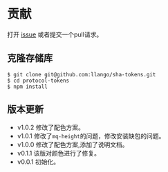 # 贡献

打开 [issue](https://github.com/llango/sha-tokens/issues/new) 或者提交一个pull请求。

## 克隆存储库

```
$ git clone git@github.com:llango/sha-tokens.git
$ cd protocol-tokens
$ npm install

```

## 版本更新

+ v1.0.2 修改了配色方案。
+ v1.0.1 修改了`mq-height`的问题，修改安装缺包的问题。
+ v1.0.0 修改了配色方案,添加了说明文档。
+ v0.1.1 该版对颜色进行了修复。
+ v0.0.1 初始化。


